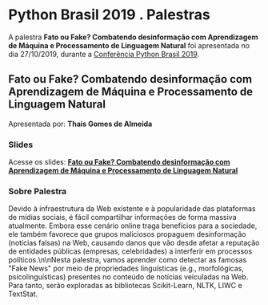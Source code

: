 # Python Brasil 2019 . Palestras


A palestra **Fato ou Fake? Combatendo desinformação com Aprendizagem de Máquina e Processamento de Linguagem Natural** foi apresentada no dia 27/10/2019, durante a [Conferência Python Brasil 2019](http://2019.pythonbrasil.org.br).


## Fato ou Fake? Combatendo desinformação com Aprendizagem de Máquina e Processamento de Linguagem Natural
Apresentada por: **Thais Gomes de Almeida**

### Slides
Acesse os slides: **[Fato ou Fake? Combatendo desinformação com Aprendizagem de Máquina e Processamento de Linguagem Natural](./pybr2019-thais-gomes-de-fato-ou-fake-combatendo-desinformacao.pdf)**


### Sobre Palestra
Devido à infraestrutura da Web existente e à popularidade das plataformas de mídias sociais, é fácil compartilhar informações de forma massiva atualmente. Embora esse cenário online traga benefícios para a sociedade, ele também favorece que grupos maliciosos propaguem desinformação (notícias falsas) na Web, causando danos que vão desde afetar a reputação de entidades públicas (empresas, celebridades) a interferir em processos políticos.\\n\\nNesta palestra, vamos aprender como detectar as famosas "Fake News" por meio de propriedades linguísticas (e.g., morfológicas, psicolinguísticas) presentes no conteúdo de notícias veiculadas na Web. Para tanto, serão exploradas as bibliotecas Scikit-Learn, NLTK, LIWC e TextStat.




